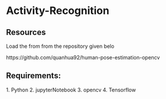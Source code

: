 # Activity-Recognition

<h2> Resources</h2>
<p>Load the from from the repository given belo</p>
https://github.com/quanhua92/human-pose-estimation-opencv

<h2>Requirements:</h2>
1. Python 
2. jupyterNotebook
3. opencv
4. Tensorflow



